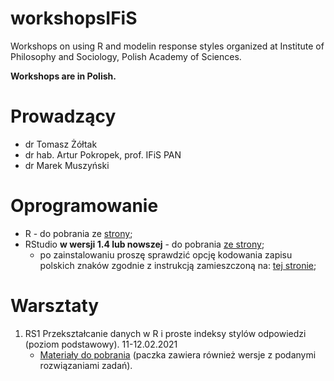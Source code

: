 # workshopsIFiS
Workshops on using R and modelin response styles organized at Institute of Philosophy and Sociology, Polish Academy of Sciences.

**Workshops are in Polish.**

# Prowadzący

- dr Tomasz Żółtak
- dr hab. Artur Pokropek, prof. IFiS PAN
- dr Marek Muszyński 

# Oprogramowanie

- R - do pobrania ze [strony](https://cran.r-project.org/);
- RStudio **w wersji 1.4 lub nowszej** - do pobrania [ze strony](https://rstudio.com/products/rstudio/download/#download);
  - po zainstalowaniu proszę sprawdzić opcję kodowania zapisu polskich znaków zgodnie z instrukcją zamieszczoną na: [tej stronie](https://github.com/tzoltak/3502-SCC-ADR#co-ustawić-po-instalacji);

# Warsztaty

1. RS1 Przekształcanie danych w R i proste indeksy stylów odpowiedzi (poziom podstawowy). 11-12.02.2021
   - [Materiały do pobrania](https://github.com/tzoltak/workshopsIFiS/raw/main/1-data-manipulation-with-dplyr/warsztatyRS1.zip) (paczka zawiera również wersje z podanymi rozwiązaniami zadań).
